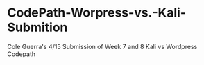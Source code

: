 # CodePath-Worpress-vs.-Kali-Submition
Cole Guerra's 4/15 Submission of Week 7 and 8 Kali vs Wordpress Codepath 
